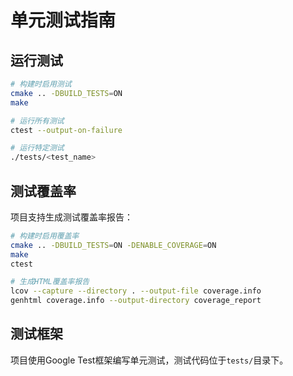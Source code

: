 # 单元测试指南

## 运行测试

```bash
# 构建时启用测试
cmake .. -DBUILD_TESTS=ON
make

# 运行所有测试
ctest --output-on-failure

# 运行特定测试
./tests/<test_name>
```

## 测试覆盖率

项目支持生成测试覆盖率报告：

```bash
# 构建时启用覆盖率
cmake .. -DBUILD_TESTS=ON -DENABLE_COVERAGE=ON
make
ctest

# 生成HTML覆盖率报告
lcov --capture --directory . --output-file coverage.info
genhtml coverage.info --output-directory coverage_report
```

## 测试框架

项目使用Google Test框架编写单元测试，测试代码位于`tests/`目录下。